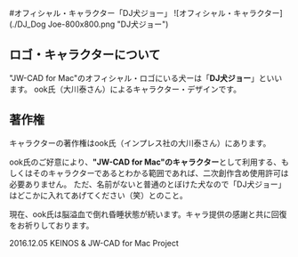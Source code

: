 #オフィシャル・キャラクター「DJ犬ジョー」
![オフィシャル・キャラクター](./DJ_Dog Joe-800x800.png "DJ犬ジョー")


## ロゴ・キャラクターについて
"JW-CAD for Mac"のオフィシャル・ロゴにいる犬ーは「**DJ犬ジョー**」といいます。
ook氏（大川泰さん）によるキャラクター・デザインです。

## 著作権
キャラクターの著作権はook氏（インプレス社の大川泰さん）にあります。

ook氏のご好意により、**"JW-CAD for Mac"のキャラクター**として利用する、もしくはそのキャラクターであるとわかる範囲であれば、二次創作含め使用許可は必要ありません。
ただ、名前がないと普通のとぼけた犬なので「DJ犬ジョー」はどこかに入れてあげてください（笑）とのこと。

現在、ook氏は脳溢血で倒れ昏睡状態が続います。キャラ提供の感謝と共に回復をお祈りしております。

2016.12.05 KEINOS & JW-CAD for Mac Project




